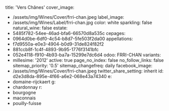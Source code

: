 title: 'Vers Chânes'
cover_image:
  - /assets/img/Wines/Cover/frri-chan.jpeg
label_image:
  - /assets/img/Wines/Label/frri-chan.jpg
color: white
sparkling: false
natural_wine: false
estate:
  - 5485f782-54ee-46ad-bfa6-66570d8a535c
cepages:
  - 0964d0be-6df0-4c54-b8d7-5fe503f2da00
appellations:
  - f7d9550a-e0e3-4904-b0d9-31de824f82f2
  - 881ccb8f-1c4f-4893-9b95-1776f3141bfc
  - 052e4118-f910-4b93-ba7a-15299e7dc6d4
odoo: FRRI-CHAN
variants:
  -
    millesime: '2012'
    active: true
page_no_index: false
no_follow_links: false
sitemap_priority: '0.5'
sitemap_changefreq: daily
facebook_image:
  - /assets/img/Wines/Cover/frri-chan.jpeg
twitter_share_setting: inherit
id: d2e3d8da-895e-4f66-a6e2-068e43a74340
e:
  - domaine-rijckaert
g:
  - chardonnay
r:
  - bourgogne
  - maconnais
  - pouilly-fuisse
